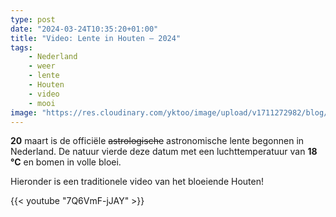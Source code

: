 ```yaml
---
type: post
date: "2024-03-24T10:35:20+01:00"
title: "Video: Lente in Houten — 2024"
tags:
    - Nederland
    - weer
    - lente
    - Houten
    - video
    - mooi
image: "https://res.cloudinary.com/yktoo/image/upload/v1711272982/blog/iuy9tvwxjjc3i8efbxmt.jpg"
---
```


**20** maart is de officiële ~~astrologische~~ astronomische lente begonnen in Nederland. De natuur vierde deze datum met een luchttemperatuur van **18 °C** en bomen in volle bloei.

Hieronder is een traditionele video van het bloeiende Houten!

<!--more-->

{{< youtube "7Q6VmF-jJAY" >}}

